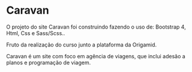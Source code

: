 # Caravan

O projeto do site Caravan foi construindo fazendo o uso de: Bootstrap 4, Html, Css e Sass/Scss..

Fruto da realização do curso junto a plataforma da Origamid.
 
 
 Caravan é um site com foco em agência de viagens, que inclui adesão a planos e programação de viagem.
